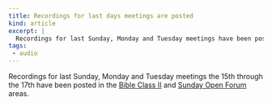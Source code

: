 ```yaml
---
title: Recordings for last days meetings are posted
kind: article
excerpt: |
  Recordings for last Sunday, Monday and Tuesday meetings have been posted.
tags:
 - audio
---
```

Recordings for last Sunday, Monday and Tuesday meetings the 15th through 
the 17th have been posted in the
[Bible Class II](http://www.ebiblefellowship.com/studies/bc2/) and
[Sunday Open Forum](http://www.ebiblefellowship.com/questions/of/) areas.

